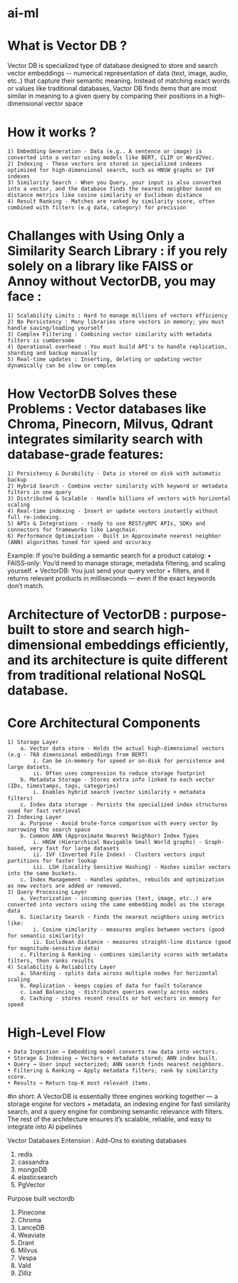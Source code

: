 # ai-ml
# What is Vector DB ? 

Vector DB is specialized type of database designed to store and search vector embeddings -- numerical representation of data (text, image, audio, etc..) that capture their semantic meaning.
Instead of matching exact words or values like traditional databases, Vactor DB finds items that are most similar in meaning to a given query by comparing their positions in a high-dimensional vector space

# How it works ? 
    1) Embedding Generation - Data (e.g.. A sentence or image) is converted into a vector using models like BERT, CLIP or Word2Vec.
    2) Indexing - These vectors are stored in specialized indexes optimized for high-dimensional search, such as HNSW graphs or IVF indexes
    3) Similarity Search - When you Query, your input is also converted into a vector, and the database finds the nearest neighbor based on distance metrics like cosine similarity or Euclidean distance
    4) Result Ranking - Matches are ranked by similarity score, often combined with filters (e.g data, category) for precision

# Challanges with Using Only a Similarity Search Library : if you rely solely on a library like FAISS or Annoy without VectorDB, you may face : 

    1) Scalability Limits : Hard to manage millions of vectors efficiency
    2) No Persistency : Many libraries store vectors in memory; you must handle saving/loading yourself
    3) Complex Filtering : Combining vector similarity with metadata filters is cumbersome
    4) Operational overhead : You must build API's to handle replication, sharding and backup manually
    5) Real-time updates : Inserting, deleting or updating vector dynamically can be slow or complex

# How VectorDB Solves these Problems : Vector databases like Chroma, Pinecorn, Milvus, Qdrant integrates similarity search with database-grade features:

    1) Persistency & Durability - Data is stored on disk with automatic backup
    2) Hybrid Search - Combine vector similarity with keyword or metadata filters in one query
    3) Distributed & Scalable - Handle billions of vectors with horizontal scaling
    4) Real-time indexing - Insert or update vectors instantly without full re-indexing.
    5) APIs & Integrations - ready to use REST/gRPC APIs, SDKs and connectors for frameworks like Langchain.
    6) Performance Optimization - Built in Approximate nearest neighbor (ANN) algorithms tuned for speed and accuracy

Example: If you’re building a semantic search for a product catalog:
    • FAISS‑only: You’d need to manage storage, metadata filtering, and scaling yourself.
    • VectorDB: You just send your query vector + filters, and it returns relevant products in milliseconds — even if the exact keywords don’t match.

# Architecture of VectorDB : purpose-built to store and search high-dimensional embeddings efficiently, and its architecture is quite different from traditional relational NoSQL database.

# Core Architectural Components

    1) Storage Layer
        a. Vector data store - Holds the actual high-dimensional vectors (e.g - 768 dimensional embeddings from BERT)
            i. Can be in-memory for speed or on-disk for persistence and large datsets.
            ii. Often uses compression to reduce storage footprint
        b. Metadata Storage - Stores extra info linked to each vector (IDs, timestamps, tags, categories)
            i. Enables hybrid search (vector similarity + metadata filters)
        c. Index data storage - Persists the specialized index structures used for fast retrieval
    2) Indexing Layer
        a. Purpose - Avoid brute-force comparison with every vector by narrowing the search space
        b. Common ANN (Approximate Nearest Neighbor) Index Types
            i. HNSW (Hierarchical Navigable Small World graphs) - Graph-based, very fast for large datasets
            ii. IVF (Inverted File Index) - Clusters vectors input partitions for faster lookup
            iii. LSH (Locality Sensitive Hashing) - Hashes similar vectors into the same buckets.
        c. Index Management - Handles updates, rebuilds and optimization as new vectors are added or removed.
    3) Query Processing Layer
        a. Vectorization - incoming queries (text, image, etc..) are converted into vectors using the same embedding model as the storage data
        b. Similarity Search - Finds the nearest neighbors using metrics like:
            i. Cosine similarity - measures angles between vectors (good for semantic similarity)
            ii. Euclidean distance - measures straight-line distance (good for magnitude-sensitive data)
        c. Filtering & Ranking - combines similarity scores with metadata filters, then ranks results
    4) Scalability & Reliability Layer
        a. Sharding - splits data across multiple nodes for horizontal scaling
        b. Replication - keeps copies of data for fault tolerance
        c. Load Balancing - distributes queries evenly across nodes
        d. Caching - stores recent results or hot vectors in memory for speed

# High‑Level Flow
    • Data Ingestion → Embedding model converts raw data into vectors.
    • Storage & Indexing → Vectors + metadata stored; ANN index built.
    • Query → User input vectorized; ANN search finds nearest neighbors.
    • Filtering & Ranking → Apply metadata filters; rank by similarity score.
    • Results → Return top‑K most relevant items.


#in short: 
A VectorDB is essentially three engines working together — a storage engine for vectors + metadata, an indexing engine for fast similarity search, and a query engine for combining semantic relevance with filters. The rest of the architecture ensures it’s scalable, reliable, and easy to integrate into AI pipelines

Vector Databases
Entension : Add-Ons to existing databases

1) redis
2) cassandra
3) mongoDB
4) elasticsearch
5) PgVector

Purpose built vectordb

1) Pinecone
2) Chroma
3) LanceDB
4) Weaviate
5) Drant
6) Milvus
7) Vespa
8) Vald
9) Zilliz

